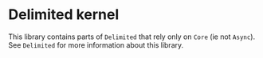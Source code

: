 # Delimited kernel

This library contains parts of `Delimited` that rely only on `Core`
(ie not `Async`).  See `Delimited` for more information about this
library.
